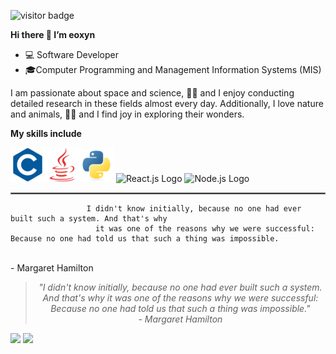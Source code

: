 ![visitor badge](https://visitor-badge.laobi.icu/badge?page_id=eoxyn.visitor-badge)

**Hi there 👋 I’m eoxyn**
 - 💻 Software Developer
 - 🎓Computer Programming and Management Information Systems (MIS)

I am passionate about space and science, 🚀🔬 and I enjoy conducting detailed research in these fields almost every day. Additionally, I love nature and animals, 🌿🐾 and I find joy in exploring their wonders.

  **My skills include**

<img src="https://raw.githubusercontent.com/devicons/devicon/master/icons/c/c-plain.svg" alt="C Logo" width="55" height="55"><img src="https://raw.githubusercontent.com/devicons/devicon/master/icons/java/java-plain.svg" alt="Java Logo" width="55" height="55"><img src="https://raw.githubusercontent.com/devicons/devicon/master/icons/python/python-original.svg" alt="Python Logo" width="55" height="55"> <img src="https://upload.wikimedia.org/wikipedia/commons/a/a7/React-icon.svg" alt="React.js Logo" width="55" height="55"> <img src="https://cdn.worldvectorlogo.com/logos/nodejs-icon.svg" alt="Node.js Logo" width="55" height="55">

<hr style="border: 1px solid gray">

                     I didn't know initially, because no one had ever built such a system. And that's why 
                       it was one of the reasons why we were successful: Because no one had told us that such a thing was impossible.
 <br>
  - Margaret Hamilton

<blockquote style="font-style: italic; text-align: center;">
  "I didn't know initially, because no one had ever built such a system. And that's why it was one of the reasons why we were successful: Because no one had told us that such a thing was impossible." <br>
  - Margaret Hamilton
</blockquote>

<a href="mailto:riseofkaya@gmail.com" target="_blank"><img src="https://img.shields.io/badge/Gmail-Contact-red?style=flat-square&logo=gmail"></a>
<a href="https://www.linkedin.com/in/mehmet-kaya-3b7909227/" target="_blank"><img src="https://img.shields.io/badge/LinkedIn-Profile-blue?style=flat-square&logo=linkedin"></a>

